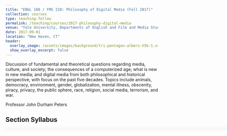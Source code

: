 ```yaml
---
title: "ENGL 188 / FMS 210: Philosophy of Digital Media (Fall 2017)"
collection: courses
type: teaching-fellow
permalink: /teaching/courses/2017-philosophy-digital-media
venue: "Yale University, Departments of English and Film and Media Studies"
date: 2017-09-01
location: "New Haven, CT"
header:
  overlay_image: /assets/images/background/tri-pentagon-albers-V5b-1.svg
  show_overlay_excerpt: false
---
```


Discussion of fundamental and theoretical questions regarding media, culture, and society; the consequences of a computerized age; what is new in new media; and digital media from both philosophical and historical perspective, with focus on the past five decades. Topics include animals, democracy, environment, gender, globalization, mental illness, obscenity, piracy, privacy, the public sphere, race, religion, social media, terrorism, and war.

Professor John Durham Peters

## Section Syllabus


<div id="adobe-dc-view" style="width: 800px; box-shadow: 1px 1px 10px 1px #dadada;"></div>
 <script type="text/javascript" src="https://acrobatservices.adobe.com/view-sdk/viewer.js"></script>

<script>
const viewerConfig = {
    embedMode: "IN_LINE"
};
/* Wait for Adobe Acrobat Services PDF Embed API to be ready */
document.addEventListener("adobe_dc_view_sdk.ready", function () {
    /* Initialize the AdobeDC View object */
    var adobeDCView = new AdobeDC.View({
        /* Pass your registered client id */
        clientId: "241b806eb52c4795a0e80b0e242ac9ec",
        /* Pass the div id in which PDF should be rendered */
        divId: "adobe-dc-view",
    });
    /* Invoke the file preview API on Adobe DC View object */
    adobeDCView.previewFile({
        /* Pass information on how to access the file */
        content: {
            /* Location of file where it is hosted */
            location: {
                url: "assets/documents/phil-digital-media-section-syllabus.pdf",
            },
        },
        /* Pass meta data of file */
        metaData: {
            /* file name */
            fileName: "phil-digital-media-section-syllabus.pdf"
        }
    }, viewerConfig);
});
</script>